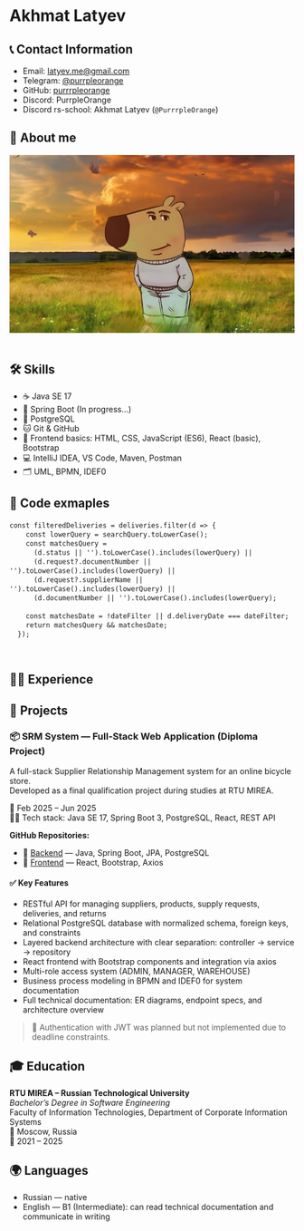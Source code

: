 # Akhmat Latyev

## 📞 Contact Information
- Email: latyev.me@gmail.com  
- Telegram: [@purrpleorange](https://t.me/purrpleorange)
- GitHub: [purrrpleorange](https://github.com/purrrpleorange)
- Discord: PurrpleOrange
- Discord rs-school: Akhmat Latyev (`@PurrrpleOrange`)
&nbsp;
&nbsp;
## 👾 About me
![alt text](image-1.png)
&nbsp;
&nbsp;
## 🛠️ Skills
- ☕ Java SE 17
- 🌱 Spring Boot (In progress...)
- 🐘 PostgreSQL
- 🐱 Git & GitHub
- 🎨 Frontend basics: HTML, CSS, JavaScript (ES6), React (basic), Bootstrap
- 💻 IntelliJ IDEA, VS Code, Maven, Postman
- 🗂️ UML, BPMN, IDEF0
&nbsp;
&nbsp;
## 🧾 Code exmaples
```
const filteredDeliveries = deliveries.filter(d => {
    const lowerQuery = searchQuery.toLowerCase();
    const matchesQuery =
      (d.status || '').toLowerCase().includes(lowerQuery) ||
      (d.request?.documentNumber || '').toLowerCase().includes(lowerQuery) ||
      (d.request?.supplierName || '').toLowerCase().includes(lowerQuery) ||
      (d.documentNumber || '').toLowerCase().includes(lowerQuery);

    const matchesDate = !dateFilter || d.deliveryDate === dateFilter;
    return matchesQuery && matchesDate;
  });
  ```
&nbsp;
&nbsp;
## 🧑‍💼 Experience

## 📂 Projects

### 📦 SRM System — Full-Stack Web Application (Diploma Project) 

A full-stack Supplier Relationship Management system for an online bicycle store.  
Developed as a final qualification project during studies at RTU MIREA.

📅 Feb 2025 – Jun 2025  
🧑‍💻 Tech stack: Java SE 17, Spring Boot 3, PostgreSQL, React, REST API

**GitHub Repositories:**  
- 🔗 [Backend](https://github.com/PurrrpleOrange/srm-backend) — Java, Spring Boot, JPA, PostgreSQL  
- 🔗 [Frontend](https://github.com/PurrrpleOrange/srm-frontend) — React, Bootstrap, Axios

#### ✅ Key Features

- RESTful API for managing suppliers, products, supply requests, deliveries, and returns
- Relational PostgreSQL database with normalized schema, foreign keys, and constraints
- Layered backend architecture with clear separation: controller → service → repository
- React frontend with Bootstrap components and integration via axios
- Multi-role access system (ADMIN, MANAGER, WAREHOUSE)
- Business process modeling in BPMN and IDEF0 for system documentation
- Full technical documentation: ER diagrams, endpoint specs, and architecture overview

> 🔸 Authentication with JWT was planned but not implemented due to deadline constraints.


## 🎓 Education

**RTU MIREA – Russian Technological University**  
_Bachelor’s Degree in Software Engineering_  
Faculty of Information Technologies, Department of Corporate Information Systems  
📍 Moscow, Russia  
📅 2021 – 2025
&nbsp;
&nbsp;
## 🌍 Languages

- Russian — native  
- English — B1 (Intermediate): can read technical documentation and communicate in writing

